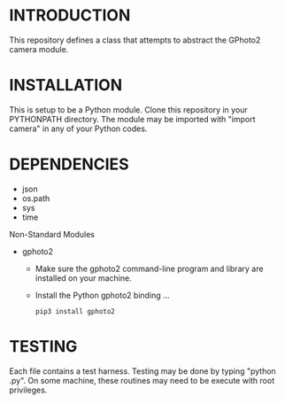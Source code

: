 # INTRODUCTION #
This repository defines a class that attempts to abstract the GPhoto2 camera module.

# INSTALLATION #
This is setup to be a Python module.  Clone this repository in your PYTHONPATH directory.  The module may be imported with "import camera" in any of your Python codes.

# DEPENDENCIES #
* json
* os.path
* sys
* time

Non-Standard Modules
* gphoto2

   * Make sure the gphoto2 command-line program and library are installed on your machine.
   * Install the Python gphoto2 binding ...

         pip3 install gphoto2

# TESTING #
Each file contains a test harness.  Testing may be done by typing "python <file>.py".  On some machine, these routines may need to be execute with root privileges.
